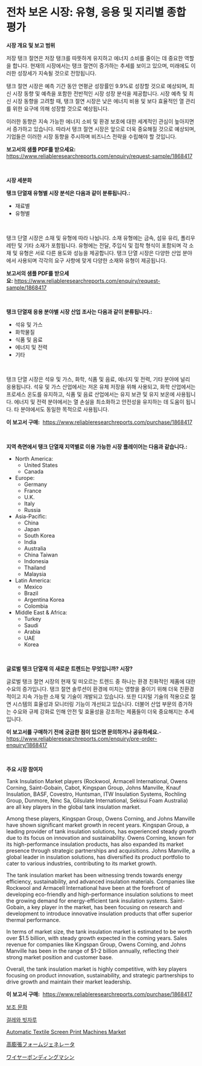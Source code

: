 <p><h1>전차 보온 시장: 유형, 응용 및 지리별 종합 평가</h1></p><p><strong>시장 개요 및 보고 범위</strong></p>
<p><p>저장 탱크 절연은 저장 탱크를 따뜻하게 유지하고 에너지 소비를 줄이는 데 중요한 역할을 합니다. 현재의 시장에서는 탱크 절연이 증가하는 추세를 보이고 있으며, 미래에도 이러한 성장세가 지속될 것으로 전망됩니다. </p><p>탱크 절연 시장은 예측 기간 동안 연평균 성장률인 9.9%로 성장할 것으로 예상되며, 최신 시장 동향 및 예측을 포함한 전반적인 시장 성장 분석을 제공합니다. 시장 예측 및 최신 시장 동향을 고려할 때, 탱크 절연 시장은 낮은 에너지 비용 및 보다 효율적인 열 관리를 위한 요구에 의해 성장할 것으로 예상됩니다.</p><p>이러한 동향은 지속 가능한 에너지 소비 및 환경 보호에 대한 세계적인 관심이 높아지면서 증가하고 있습니다. 따라서 탱크 절연 시장은 앞으로 더욱 중요해질 것으로 예상되며, 기업들은 이러한 시장 동향을 주시하며 비즈니스 전략을 수립해야 할 것입니다.</p></p>
<p><strong>보고서의 샘플 PDF를 받으세요:</strong> <a href="https://www.reliableresearchreports.com/enquiry/request-sample/1868417">https://www.reliableresearchreports.com/enquiry/request-sample/1868417</a></p>
<p>&nbsp;</p>
<p><strong>시장 세분화</strong></p>
<p><strong>탱크 단열재 유형별 시장 분석은 다음과 같이 분류됩니다.:</strong></p>
<p><ul><li>재료별</li><li>유형별</li></ul></p>
<p>&nbsp;</p>
<p><p>탱크 단열 시장은 소재 및 유형에 따라 나뉩니다. 소재 유형에는 금속, 섬유 유리, 폴리우레탄 및 기타 소재가 포함됩니다. 유형에는 전달, 주입식 및 접착 형식이 포함되며 각 소재 및 유형은 서로 다른 용도와 성능을 제공합니다. 탱크 단열 시장은 다양한 산업 분야에서 사용되며 각각의 요구 사항에 맞게 다양한 소재와 유형이 제공됩니다.</p></p>
<p><strong>보고서의 샘플 PDF를 받으세요:</strong>&nbsp;<a href="https://www.reliableresearchreports.com/enquiry/request-sample/1868417">https://www.reliableresearchreports.com/enquiry/request-sample/1868417</a></p>
<p>&nbsp;</p>
<p><strong> 탱크 단열재 응용 분야별 시장 산업 조사는 다음과 같이 분류됩니다.:</strong></p>
<p><ul><li>석유 및 가스</li><li>화학물질</li><li>식품 및 음료</li><li>에너지 및 전력</li><li>기타</li></ul></p>
<p>&nbsp;</p>
<p><p>탱크 단열 시장은 석유 및 가스, 화학, 식품 및 음료, 에너지 및 전력, 기타 분야에 널리 응용됩니다. 석유 및 가스 산업에서는 저온 유체 저장을 위해 사용되고, 화학 산업에서는 프로세스 온도를 유지하고, 식품 및 음료 산업에서는 유지 보관 및 유지 보온에 사용됩니다. 에너지 및 전력 분야에서는 열 손실을 최소화하고 안전성을 유지하는 데 도움이 됩니다. 타 분야에서도 동일한 목적으로 사용됩니다.</p></p>
<p><strong>이 보고서 구매:</strong>&nbsp; <a href="https://www.reliableresearchreports.com/purchase/1868417">https://www.reliableresearchreports.com/purchase/1868417</a></p>
<p>&nbsp;</p>
<p><strong>지역 측면에서 탱크 단열재 지역별로 이용 가능한 시장 플레이어는 다음과 같습니다.:</strong></p>
<p><ul>
    <li>
        North America:
        <ul>
            <li>United States</li>
            <li>Canada</li>
        </ul>
    </li>
    <li>
        Europe:
        <ul>
            <li>Germany</li>
            <li>France</li>
            <li>U.K.</li>
            <li>Italy</li>
            <li>Russia</li>
        </ul>
    </li>
    <li>
        Asia-Pacific:
        <ul>
            <li>China</li>
            <li>Japan</li>
            <li>South Korea</li>
            <li>India</li>
            <li>Australia</li>
            <li>China Taiwan</li>
            <li>Indonesia</li>
            <li>Thailand</li>
            <li>Malaysia</li>
        </ul>
    </li>
    <li>
        Latin America:
        <ul>
            <li>Mexico</li>
            <li>Brazil</li>
            <li>Argentina Korea</li>
            <li>Colombia</li>
        </ul>
    </li>
    <li>
        Middle East & Africa:
        <ul>
            <li>Turkey</li>
            <li>Saudi</li>
            <li>Arabia</li>
            <li>UAE</li>
            <li>Korea</li>
        </ul>
    </li>
    </ul></p>
<p>&nbsp;</p>
<p><strong>글로벌 탱크 단열재 의 새로운 트렌드는 무엇입니까? 시장?</strong></p>
<p><p>글로벌 탱크 절연 시장의 현재 및 떠오르는 트렌드 중 하나는 환경 친화적인 제품에 대한 수요의 증가입니다. 탱크 절연 솔루션이 환경에 미치는 영향을 줄이기 위해 더욱 친환경적이고 지속 가능한 소재 및 기술이 개발되고 있습니다. 또한 디지털 기술의 적용으로 절연 시스템의 효율성과 모니터링 기능이 개선되고 있습니다. 더불어 산업 부문의 증가하는 수요와 규제 강화로 인해 안전 및 효율성을 강조하는 제품들이 더욱 중요해지는 추세입니다.</p></p>
<p><strong>이 보고서를 구매하기 전에 궁금한 점이 있으면 문의하거나 공유하세요.</strong>- <a href="https://www.reliableresearchreports.com/enquiry/pre-order-enquiry/1868417">https://www.reliableresearchreports.com/enquiry/pre-order-enquiry/1868417</a></p>
<p>&nbsp;</p>
<p><strong>주요 시장 참여자</strong></p>
<p><p>Tank Insulation Market players (Rockwool, Armacell International, Owens Corning, Saint-Gobain, Cabot, Kingspan Group, Johns Manville, Knauf Insulation, BASF, Covestro, Huntsman, ITW Insulation Systems, Rochling Group, Dunmore, Nmc Sa, Gilsulate International, Sekisui Foam Australia) are all key players in the global tank insulation market.</p><p>Among these players, Kingspan Group, Owens Corning, and Johns Manville have shown significant market growth in recent years. Kingspan Group, a leading provider of tank insulation solutions, has experienced steady growth due to its focus on innovation and sustainability. Owens Corning, known for its high-performance insulation products, has also expanded its market presence through strategic partnerships and acquisitions. Johns Manville, a global leader in insulation solutions, has diversified its product portfolio to cater to various industries, contributing to its market growth.</p><p>The tank insulation market has been witnessing trends towards energy efficiency, sustainability, and advanced insulation materials. Companies like Rockwool and Armacell International have been at the forefront of developing eco-friendly and high-performance insulation solutions to meet the growing demand for energy-efficient tank insulation systems. Saint-Gobain, a key player in the market, has been focusing on research and development to introduce innovative insulation products that offer superior thermal performance.</p><p>In terms of market size, the tank insulation market is estimated to be worth over $1.5 billion, with steady growth expected in the coming years. Sales revenue for companies like Kingspan Group, Owens Corning, and Johns Manville has been in the range of $1-2 billion annually, reflecting their strong market position and customer base.</p><p>Overall, the tank insulation market is highly competitive, with key players focusing on product innovation, sustainability, and strategic partnerships to drive growth and maintain their market leadership.</p></p>
<p><strong>이 보고서 구매:</strong>&nbsp;&nbsp;<a href="https://www.reliableresearchreports.com/purchase/1868417">https://www.reliableresearchreports.com/purchase/1868417</a></p>
<p><p><a href="https://medium.com/@joespinka88967/%EB%B6%80%EC%88%98-%EB%AC%B8%ED%99%94-%EC%8B%9C%EC%9E%A5-%EA%B7%9C%EB%AA%A8-cagr-%ED%8A%B8%EB%A0%8C%EB%93%9C-2024-2030-dac1ae34f6e8">보조 문화</a></p><p><a href="https://medium.com/@rudyswaniafgwski56664/%EA%B1%B8%EB%A0%88%EC%99%80-%EB%B9%97%EC%9E%90%EB%A3%A8-%EC%8B%9C%EC%9E%A5-%EA%B2%BD%EC%9F%81%EB%B6%84%EC%84%9D-%EC%8B%9C%EC%9E%A5-%ED%8A%B8%EB%A0%8C%EB%93%9C-%EB%B0%8F-2031%EB%85%84%EA%B9%8C%EC%A7%80%EC%9D%98-%EC%98%88%EC%B8%A1-37f8c4989b62">걸레와 빗자루</a></p><p><a href="https://issuu.com/reportprime-2/docs/automatic-textile-screen-print-machines-market-siz">Automatic Textile Screen Print Machines Market</a></p><p><a href="https://medium.com/@vedakuvlis2023/%E3%83%8F%E3%82%A4%E3%82%A8%E3%82%AF%E3%82%B9%E3%83%91%E3%83%B3%E3%82%B7%E3%83%A7%E3%83%B3%E3%83%95%E3%82%A9%E3%83%BC%E3%83%A0%E7%99%BA%E7%94%9F%E8%A3%85%E7%BD%AE%E3%81%AE%E5%B8%82%E5%A0%B4%E3%81%AF-%E5%B8%82%E5%A0%B4%E3%82%B7%E3%82%A7%E3%82%A2-%E3%82%B5%E3%82%A4%E3%82%BA-%E3%81%8A%E3%82%88%E3%81%B32031%E5%B9%B4%E3%81%BE%E3%81%A7%E3%81%AE%E4%BA%88%E6%B8%AC%E3%81%AB%E7%84%A6%E7%82%B9%E3%82%92%E5%BD%93%E3%81%A6%E3%81%A6%E3%81%84%E3%81%BE%E3%81%99-ce4557aaa3eb">高膨張フォームジェネレータ</a></p><p><a href="https://github.com/hwbcz413288296/Market-Research-Report-List-1/blob/main/60735882163.md">ワイヤーボンディングマシン</a></p></p>
